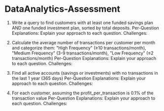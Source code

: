 # DataAnalytics-Assessment

1. Write a query to find customers with at least one funded savings plan AND one funded investment plan, sorted by total deposits.
  Per-Question Explanations: Explain your approach to each question.
  Challenges:

2. Calculate the average number of transactions per customer per month and categorize them: "High Frequency" (≥10 transactions/month), "Medium Frequency" (3-9 transactions/month), "Low Frequency" (≤2 transactions/month)
   Per-Question Explanations: Explain your approach to each question.
   Challenges:

3. Find all active accounts (savings or investments) with no transactions in the last 1 year (365 days)
   Per-Question Explanations: Explain your approach to each question.
   Challenges:

4.  For each customer, assuming the profit_per_transaction is 0.1% of the transaction value
   Per-Question Explanations: Explain your approach to each question.
   Challenges:

